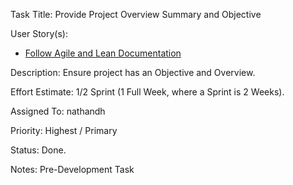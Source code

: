 Task Title: Provide Project Overview Summary and Objective

User Story(s): 
 * [Follow Agile and Lean Documentation](../story_follow_agile_lean.md)

Description: Ensure project has an Objective and Overview. 

Effort Estimate: 1/2 Sprint (1 Full Week, where a Sprint is 2 Weeks).

Assigned To: nathandh

Priority: Highest / Primary

Status: Done.

Notes: Pre-Development Task